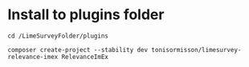 # Install to plugins folder

```
cd /LimeSurveyFolder/plugins
```

```
composer create-project --stability dev tonisormisson/limesurvey-relevance-imex RelevanceImEx
```


